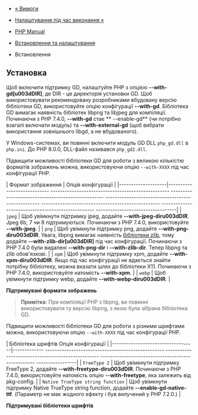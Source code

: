 - [« Вимоги](image.requirements.md)
- [Налаштування під час виконання »](image.configuration.md)

- [PHP Manual](index.md)
- [Встановлення та налаштування](image.setup.md)
- Встановлення

## Установка

Щоб включити підтримку GD, налаштуйте PHP з опцією
**--with-gd\[u003dDIR\]**, де DIR - це директорія установки GD. Щоб
використовувати рекомендовану розробниками вбудовану версію бібліотеки
GD, використовуйте опцію конфігурації **--with-gd**. Бібліотека GD вимагає
наявність бібліотек libpng та libjpeg для компіляції. Починаючи з PHP 7.4.0,
**--with-gd** стає ** --enable-gd** (чи потрібно взагалі включати
модуль) та **--with-external-gd** (щоб вибрати використання зовнішнього
libgd, а не вбудованого).

У Windows-системах, ви повинні включити модуль GD DLL `php_gd.dll` в
`php.ini`. До PHP 8.0.0, DLL-файл називався `php_gd2.dll`.

Підвищити можливості бібліотеки GD для роботи з великою кількістю
форматів зображень можна, використовуючи опцію `--with-XXXX` під час
конфігурації PHP.

| Формат зображення | Опція конфігурації |
|--------------------|---------------------------- -------------------------------------------------- -------------------------------------------------- -------------------------------------------------- -------------------------------------------------- -------------------------------------------------- ----------------------------------|
| `jpeg` | Щоб увімкнути підтримку jpeg, додайте **--with-jpeg-diru003dDIR**. Jpeg 6b, 7 чи 8 підтримуються. Починаючи з PHP 7.4.0, використовуйте **--with-jpeg**. |
| `png` | Щоб увімкнути підтримку png, додайте **--with-png-diru003dDIR**. Увага, libpng вимагає наявність [бібліотеки zlib](zlib.requirements.md), тому додайте **--with-zlib-dir\[u003dDIR\]** під час конфігурації. Починаючи з PHP 7.4.0 були видалені **--with-png-dir** і **--with-zlib-dir**. Тепер libpng та zlib обов'язкові. |
| `xpm` | Щоб увімкнути підтримку xpm, додайте **--with-xpm-diru003dDIR**. Якщо під час конфігурації не вдається знайти потрібну бібліотеку, можна вказати шлях до бібліотеки X11. Починаючи з PHP 7.4.0, використовуйте натомість **--with-xpm**. |
| `webp` | Щоб увімкнути підтримку webp, додайте **--with-webp-diru003dDIR**. |

**Підтримувані формати зображень**

> **Примітка**: При компіляції PHP з libpng, ви повинні використовувати ту
> версію libpng, з якою була зібрана бібліотека GD.

Підвищити можливості бібліотеки GD для роботи з різними шрифтами
можна, використовуючи опцію `--with-XXXX` під час конфігурації PHP.

| Бібліотека шрифтів Опція конфігурації |
|-----------------------------------|------------- -------------------------------------------------- -------------------------------------------------- -------------------------------------------------- -----------------|
| `FreeType 2` | Щоб увімкнути підтримку FreeType 2, додайте **--with-freetype-diru003dDIR**. Починаючи з PHP 7.4.0, використовуйте натомість опцію **--with-freetype**, яка залежить від pkg-config. |
| `Native TrueType string function` | Щоб увімкнути підтримку Native TrueType string function, додайте **--enable-gd-native-ttf**. (Параметр не має жодного ефекту і був вилучений у PHP 7.2.0.) |

**Підтримувані бібліотеки шрифтів**
